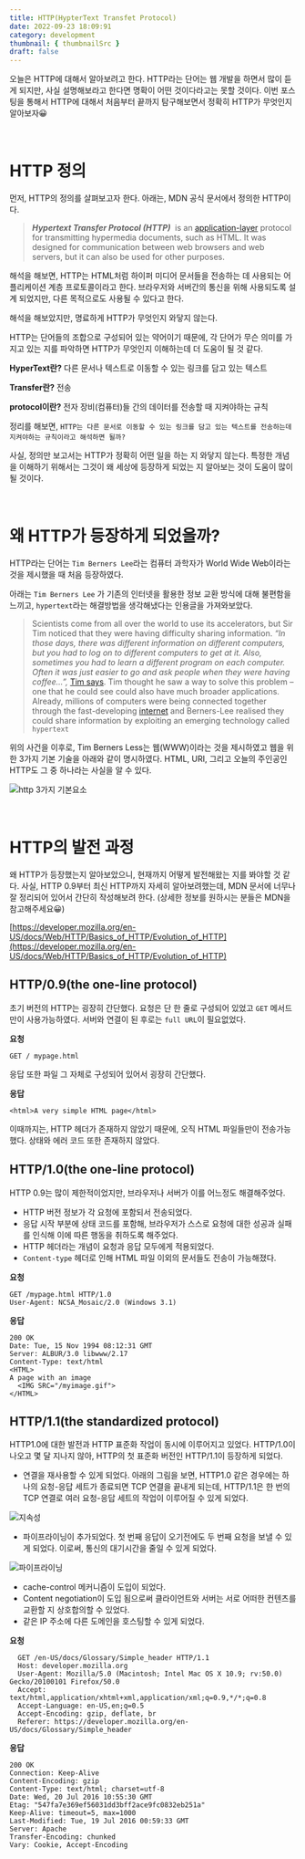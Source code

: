 ```yaml
---
title: HTTP(HypterText Transfet Protocol)
date: 2022-09-23 18:09:91
category: development
thumbnail: { thumbnailSrc }
draft: false
---
```


오늘은 HTTP에 대해서 알아보려고 한다. HTTP라는 단어는 웹 개발을 하면서 많이 듣게 되지만, 사실 설명해보라고 한다면 명확이 어떤 것이다라고는 못할 것이다. 이번 포스팅을 통해서 HTTP에 대해서 처음부터 끝까지 탐구해보면서 정확히 HTTP가 무엇인지 알아보자😀

<br>

# HTTP 정의

먼저, HTTP의 정의를 살펴보고자 한다. 아래는, MDN 공식 문서에서 정의한 HTTP이다.

> **_Hypertext Transfer Protocol (HTTP)_**  is an [application-layer](https://en.wikipedia.org/wiki/Application_Layer) protocol for transmitting hypermedia documents, such as HTML. It was designed for communication between web browsers and web servers, but it can also be used for other purposes.

해석을 해보면, HTTP는 HTML처럼 하이퍼 미디어 문서들을 전송하는 데 사용되는 어플리케이션 계층 프로토콜이라고 한다. 브라우저와 서버간의 통신을 위해 사용되도록 설계 되었지만, 다른 목적으로도 사용될 수 있다고 한다.

해석을 해보았지만, 명료하게 HTTP가 무엇인지 와닿지 않는다.

HTTP는 단어들의 조합으로 구성되어 있는 약어이기 때문에, 각 단어가 무슨 의미를 가지고 있는 지를 파악하면 HTTP가 무엇인지 이해하는데 더 도움이 될 것 같다.

**HyperText란?**
다른 문서나 텍스트로 이동할 수 있는 링크를 담고 있는 텍스트

**Transfer란?**
전송

**protocol이란?**
전자 장비(컴퓨터)들 간의 데이터를 전송할 때 지켜야하는 규칙

정리를 해보면, `HTTP는 다른 문서로 이동할 수 있는 링크를 담고 있는 텍스트를 전송하는데 지켜야하는 규칙이라고 해석하면 될까?`

사실, 정의만 보고서는 HTTP가 정확히 어떤 일을 하는 지 와닿지 않는다. 특정한 개념을 이해하기 위해서는 그것이 왜 세상에 등장하게 되었는 지 알아보는 것이 도움이 많이 될 것이다.

<br>

# 왜 HTTP가 등장하게 되었을까?

HTTP라는 단어는 `Tim Berners Lee`라는 컴퓨터 과학자가 World Wide Web이라는 것을 제시했을 때 처음 등장하였다.

아래는 `Tim Berners Lee` 가 기존의 인터넷을 활용한 정보 교환 방식에 대해 불편함을 느끼고, `hypertext`라는 해결방법을 생각해냈다는 인용글을 가져와보았다.

> Scientists come from all over the world to use its accelerators, but Sir Tim noticed that they were having difficulty sharing information.
> *“In those days, there was different information on different computers, but you had to log on to different computers to get at it. Also, sometimes you had to learn a different program on each computer. Often it was just easier to go and ask people when they were having coffee…”,* [Tim says](http://www.w3.org/People/Berners-Lee/Kids.html).
> Tim thought he saw a way to solve this problem – one that he could see could also have much broader applications. Already, millions of computers were being connected together through the fast-developing [internet](http://www.internetsociety.org/internet/what-internet) and Berners-Lee realised they could share information by exploiting an emerging technology called `hypertext`

위의 사건을 이후로, Tim Berners Less는 웹(WWW)이라는 것을 제시하였고 웹을 위한 3가지 기본 기술을 아래와 같이 명시하였다. HTML, URI, 그리고 오늘의 주인공인 HTTP도 그 중 하나라는 사실을 알 수 있다.

![http 3가지 기본요소](./images/http-three-fundamentals.png)

<br>

# HTTP의 발전 과정

왜 HTTP가 등장했는지 알아보았으니, 현재까지 어떻게 발전해왔는 지를 봐야할 것 같다. 사실, HTTP 0.9부터 최신 HTTP까지 자세히 알아보려했는데, MDN 문서에 너무나 잘 정리되어 있어서 간단히 작성해보려 한다. (상세한 정보를 원하시는 분들은 MDN을 참고해주세요😀)

[https://developer.mozilla.org/en-US/docs/Web/HTTP/Basics_of_HTTP/Evolution_of_HTTP](https://developer.mozilla.org/en-US/docs/Web/HTTP/Basics_of_HTTP/Evolution_of_HTTP)

## HTTP/0.9(the one-line protocol)

초기 버전의 HTTP는 굉장히 간단했다. 요청은 단 한 줄로 구성되어 있었고 `GET` 메서드만이 사용가능하였다. 서버와 연결이 된 후로는 `full URL`이 필요없었다.

**요청**

```tsx
GET / mypage.html
```

응답 또한 파일 그 자체로 구성되어 있어서 굉장히 간단했다.

**응답**

```tsx
<html>A very simple HTML page</html>
```

이때까지는, HTTP 헤더가 존재하지 않았기 때문에, 오직 HTML 파일들만이 전송가능했다. 상태와 에러 코드 또한 존재하지 않았다.

## HTTP/1.0(the one-line protocol)

HTTP 0.9는 많이 제한적이었지만, 브라우저나 서버가 이를 어느정도 해결해주었다.

- HTTP 버전 정보가 각 요청에 포함되서 전송되었다.
- 응답 시작 부분에 상태 코드를 포함해, 브라우저가 스스로 요청에 대한 성공과 실패를 인식해 이에 따른 행동을 취하도록 해주었다.
- HTTP 헤더라는 개념이 요청과 응답 모두에게 적용되었다.
- `Content-type` 헤더로 인해 HTML 파일 이외의 문서들도 전송이 가능해졌다.

**요청**

```tsx
GET /mypage.html HTTP/1.0
User-Agent: NCSA_Mosaic/2.0 (Windows 3.1)
```

**응답**

```tsx
200 OK
Date: Tue, 15 Nov 1994 08:12:31 GMT
Server: ALBUR/3.0 libwww/2.17
Content-Type: text/html
<HTML>
A page with an image
  <IMG SRC="/myimage.gif">
</HTML>
```

## HTTP/1.1(the standardized protocol)

HTTP1.0에 대한 발전과 HTTP 표준화 작업이 동시에 이루어지고 있었다. HTTP/1.0이 나오고 몇 달 지나지 않아, HTTP의 첫 표준화 버전인 HTTP/1.1이 등장하게 되었다.

- 연결을 재사용할 수 있게 되었다. 아래의 그림을 보면, HTTP1.0 같은 경우에는 하나의 요청-응답 세트가 종료되면 TCP 연결을 끝내게 되는데, HTTP/1.1은 한 번의 TCP 연결로 여러 요청-응답 세트의 작업이 이루어질 수 있게 되었다.

![지속성](./images/http-1.0vs1.1.png)

- 파이프라이닝이 추가되었다. 첫 번째 응답이 오기전에도 두 번째 요청을 보낼 수 있게 되었다. 이로써, 통신의 대기시간을 줄일 수 있게 되었다.

![파이프라이닝](./images/http-pipeline.png)

- cache-control 메커니즘이 도입이 되었다.
- Content negotiation이 도입 됨으로써 클라이언트와 서버는 서로 어떠한 컨텐츠를 교환할 지 상호합의할 수 있었다.
- 같은 IP 주소에 다른 도메인을 호스팅할 수 있게 되었다.

**요청**

```tsx
  GET /en-US/docs/Glossary/Simple_header HTTP/1.1
  Host: developer.mozilla.org
  User-Agent: Mozilla/5.0 (Macintosh; Intel Mac OS X 10.9; rv:50.0) Gecko/20100101 Firefox/50.0
  Accept: text/html,application/xhtml+xml,application/xml;q=0.9,*/*;q=0.8
  Accept-Language: en-US,en;q=0.5
  Accept-Encoding: gzip, deflate, br
  Referer: https://developer.mozilla.org/en-US/docs/Glossary/Simple_header
```

**응답**

```tsx
200 OK
Connection: Keep-Alive
Content-Encoding: gzip
Content-Type: text/html; charset=utf-8
Date: Wed, 20 Jul 2016 10:55:30 GMT
Etag: "547fa7e369ef56031dd3bff2ace9fc0832eb251a"
Keep-Alive: timeout=5, max=1000
Last-Modified: Tue, 19 Jul 2016 00:59:33 GMT
Server: Apache
Transfer-Encoding: chunked
Vary: Cookie, Accept-Encoding
```
